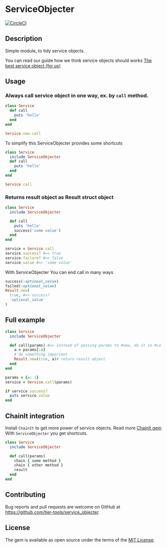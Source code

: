 # ServiceObjecter

[![CircleCI](https://circleci.com/gh/tier-tools/service_objecter/tree/master.svg?style=svg)](https://circleci.com/gh/tier-tools/service_objecter/tree/master)

## Description

Simple module, to tidy service objects.

You can read our guide how we think service objects should works [The best service object (for us)](https://github.com/tier-tools/service_objecter/wiki/The-best-service-object-(for-us))

## Usage

### Always call service object in one way, ex. by `call` method.

```ruby
class Service
  def call
    puts 'hello'
  end
end

Service.new.call
```

To simplify this ServiceObjecter provides some shortcuts

```ruby
class Service
  include ServiceObjecter
  def call
    puts 'hello'
  end
end

Service.call
```

### Returns result object as Result struct object

```ruby
class Service
  include ServiceObjecter

  def call
    puts 'hello'
    success('some value')
  end
end

service = Service.call
service.success? #=> true
service.failure? #=> false
service.value #=> 'some value'
```

With ServiceObjecter You can end call in many ways

```ruby
success(:optional_value)
failed(:optional_value)
Result.new(
  true, #=> success?
  'optional_value'
)
```

## Full example


```ruby
class Service
  include ServiceObjecter

  def call(params) #=> instead of passing params to #new, do it in #call
    a = params[:a]
    # do something important
    Result.new(true, a)# return result object
  end
end

params = {a: 1}
service = Service.call(params)

if service.success?
  puts service.value
end
```

## ChainIt integration

Install `ChainIt` to get more power of service objects.
Read more [ChainIt gem](https://github.com/tier-tools/ChainIt)
With `ServiceObjecter` you get shortcuts.

```ruby
class Service
  include ServiceObjecter

  def call(params)
    chain { some method }
    chain { other method }
    result
  end
end
```

## Contributing

Bug reports and pull requests are welcome on GitHub at https://github.com/tier-tools/service_objecter.

## License

The gem is available as open source under the terms of the [MIT License](http://opensource.org/licenses/MIT).
